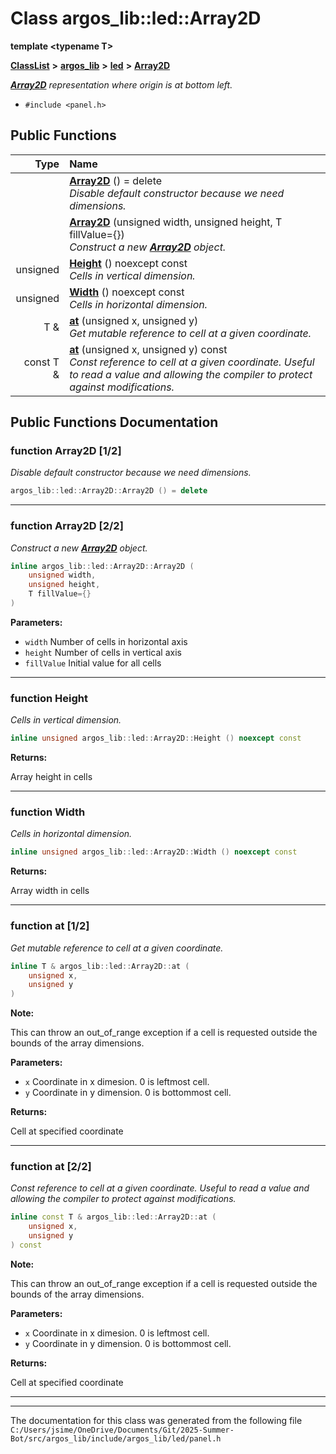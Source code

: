 

# Class argos\_lib::led::Array2D

**template &lt;typename T&gt;**



[**ClassList**](annotated.md) **>** [**argos\_lib**](namespaceargos__lib.md) **>** [**led**](namespaceargos__lib_1_1led.md) **>** [**Array2D**](classargos__lib_1_1led_1_1_array2_d.md)



[_**Array2D**_](classargos__lib_1_1led_1_1_array2_d.md) _representation where origin is at bottom left._

* `#include <panel.h>`





































## Public Functions

| Type | Name |
| ---: | :--- |
|   | [**Array2D**](#function-array2d-12) () = delete<br>_Disable default constructor because we need dimensions._  |
|   | [**Array2D**](#function-array2d-22) (unsigned width, unsigned height, T fillValue={}) <br>_Construct a new_ [_**Array2D**_](classargos__lib_1_1led_1_1_array2_d.md) _object._ |
|  unsigned | [**Height**](#function-height) () noexcept const<br>_Cells in vertical dimension._  |
|  unsigned | [**Width**](#function-width) () noexcept const<br>_Cells in horizontal dimension._  |
|  T & | [**at**](#function-at-12) (unsigned x, unsigned y) <br>_Get mutable reference to cell at a given coordinate._  |
|  const T & | [**at**](#function-at-22) (unsigned x, unsigned y) const<br>_Const reference to cell at a given coordinate. Useful to read a value and allowing the compiler to protect against modifications._  |




























## Public Functions Documentation




### function Array2D [1/2]

_Disable default constructor because we need dimensions._ 
```C++
argos_lib::led::Array2D::Array2D () = delete
```




<hr>



### function Array2D [2/2]

_Construct a new_ [_**Array2D**_](classargos__lib_1_1led_1_1_array2_d.md) _object._
```C++
inline argos_lib::led::Array2D::Array2D (
    unsigned width,
    unsigned height,
    T fillValue={}
) 
```





**Parameters:**


* `width` Number of cells in horizontal axis 
* `height` Number of cells in vertical axis 
* `fillValue` Initial value for all cells 




        

<hr>



### function Height 

_Cells in vertical dimension._ 
```C++
inline unsigned argos_lib::led::Array2D::Height () noexcept const
```





**Returns:**

Array height in cells 





        

<hr>



### function Width 

_Cells in horizontal dimension._ 
```C++
inline unsigned argos_lib::led::Array2D::Width () noexcept const
```





**Returns:**

Array width in cells 





        

<hr>



### function at [1/2]

_Get mutable reference to cell at a given coordinate._ 
```C++
inline T & argos_lib::led::Array2D::at (
    unsigned x,
    unsigned y
) 
```





**Note:**

This can throw an out\_of\_range exception if a cell is requested outside the bounds of the array dimensions.




**Parameters:**


* `x` Coordinate in x dimesion. 0 is leftmost cell. 
* `y` Coordinate in y dimension. 0 is bottommost cell. 



**Returns:**

Cell at specified coordinate 





        

<hr>



### function at [2/2]

_Const reference to cell at a given coordinate. Useful to read a value and allowing the compiler to protect against modifications._ 
```C++
inline const T & argos_lib::led::Array2D::at (
    unsigned x,
    unsigned y
) const
```





**Note:**

This can throw an out\_of\_range exception if a cell is requested outside the bounds of the array dimensions.




**Parameters:**


* `x` Coordinate in x dimesion. 0 is leftmost cell. 
* `y` Coordinate in y dimension. 0 is bottommost cell. 



**Returns:**

Cell at specified coordinate 





        

<hr>

------------------------------
The documentation for this class was generated from the following file `C:/Users/jsime/OneDrive/Documents/Git/2025-Summer-Bot/src/argos_lib/include/argos_lib/led/panel.h`

